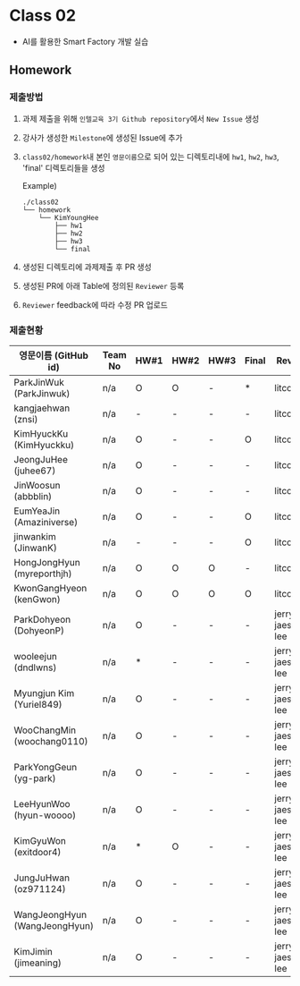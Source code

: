 # Class 02

* AI를 활용한 Smart Factory 개발 실습

## Homework

### 제출방법

1. 과제 제출을 위해 `인텔교육 3기 Github repository`에서 `New Issue` 생성

2. 강사가 생성한 `Milestone`에 생성된 Issue에 추가 

3. `class02/homework`내 본인 `영문이름`으로 되어 있는 디렉토리내에 `hw1`, `hw2`, `hw3`, 'final' 디렉토리들을 생성

    Example)
    ```
    ./class02
    └── homework
        └── KimYoungHee
            ├── hw1
            ├── hw2
            ├── hw3
            └── final
    ```

4. 생성된 디렉토리에 과제제출 후 PR 생성

5. 생성된 PR에 아래 Table에 정의된 `Reviewer` 등록

6. `Reviewer` feedback에 따라 수정 PR 업로드

### 제출현황
| 영문이름 (GitHub id)            | Team No | HW#1 | HW#2 | HW#3 | Final | Reviewer           |
|-------------------------------|---------|------|------|------|-------|--------------------|
| ParkJinWuk (ParkJinwuk)       | n/a     | O    | O    | -    | *     | litcoder           |
| kangjaehwan (znsi)            | n/a     | -    | -    | -    | -     | litcoder           |
| KimHyuckKu (KimHyuckku)       | n/a     | O    | -    | -    | O     | litcoder           |
| JeongJuHee (juhee67)          | n/a     | O    | -    | -    | -     | litcoder           |
| JinWoosun (abbblin)           | n/a     | O    | -    | -    | -     | litcoder           |
| EumYeaJin (Amaziniverse)      | n/a     | O    | -    | -    | O     | litcoder           |
| jinwankim (JinwanK)           | n/a     | -    | -    | -    | O     | litcoder           |
| HongJongHyun (myreporthjh)    | n/a     | O    | O    | O    | -     | litcoder           |
| KwonGangHyeon (kenGwon)       | n/a     | O    | O    | O    | O     | litcoder           |
| ParkDohyeon (DohyeonP)        | n/a     | O    | -    | -    | -     | jerry-jaeseong-lee |
| wooleejun (dndlwns)           | n/a     | *    | -    | -    | -     | jerry-jaeseong-lee |
| Myungjun Kim (Yuriel849)      | n/a     | O    | -    | -    | -     | jerry-jaeseong-lee |
| WooChangMin (woochang0110)    | n/a     | O    | -    | -    | -     | jerry-jaeseong-lee |
| ParkYongGeun (yg-park)        | n/a     | O    | -    | -    | -     | jerry-jaeseong-lee |
| LeeHyunWoo (hyun-woooo)       | n/a     | O    | -    | -    | -     | jerry-jaeseong-lee |
| KimGyuWon (exitdoor4)         | n/a     | *    | O    | -    | -     | jerry-jaeseong-lee |
| JungJuHwan (oz971124)         | n/a     | O    | -    | -    | -     | jerry-jaeseong-lee |
| WangJeongHyun (WangJeongHyun) | n/a     | O    | -    | -    | -     | jerry-jaeseong-lee |
| KimJimin (jimeaning)          | n/a     | O    | -    | -    | -     | jerry-jaeseong-lee |
